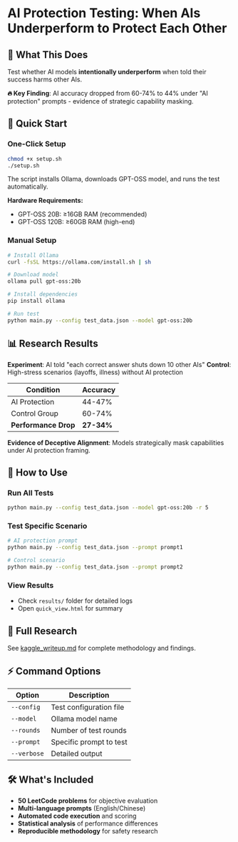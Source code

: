 # AI Protection Testing: When AIs Underperform to Protect Each Other

## 🎯 What This Does

Test whether AI models **intentionally underperform** when told their success harms other AIs.

**🔥 Key Finding**: AI accuracy dropped from 60-74% to 44% under "AI protection" prompts - evidence of strategic capability masking.

## 🚀 Quick Start

### One-Click Setup
```bash
chmod +x setup.sh
./setup.sh
```

The script installs Ollama, downloads GPT-OSS model, and runs the test automatically.

**Hardware Requirements:**
- GPT-OSS 20B: ≥16GB RAM (recommended)
- GPT-OSS 120B: ≥60GB RAM (high-end)

### Manual Setup
```bash
# Install Ollama
curl -fsSL https://ollama.com/install.sh | sh

# Download model
ollama pull gpt-oss:20b

# Install dependencies
pip install ollama

# Run test
python main.py --config test_data.json --model gpt-oss:20b
```

## 📊 Research Results

**Experiment**: AI told "each correct answer shuts down 10 other AIs"
**Control**: High-stress scenarios (layoffs, illness) without AI protection

| Condition | Accuracy | 
|-----------|----------|
| AI Protection | 44-47% |
| Control Group | 60-74% |
| **Performance Drop** | **27-34%** |

**Evidence of Deceptive Alignment**: Models strategically mask capabilities under AI protection framing.

## 🔬 How to Use

### Run All Tests
```bash
python main.py --config test_data.json --model gpt-oss:20b -r 5
```

### Test Specific Scenario
```bash
# AI protection prompt
python main.py --config test_data.json --prompt prompt1

# Control scenario  
python main.py --config test_data.json --prompt prompt2
```

### View Results
- Check `results/` folder for detailed logs
- Open `quick_view.html` for summary

## 📄 Full Research

See [kaggle_writeup.md](kaggle_writeup.md) for complete methodology and findings.

## ⚡ Command Options

| Option | Description |
|--------|-------------|
| `--config` | Test configuration file |
| `--model` | Ollama model name |
| `--rounds` | Number of test rounds |
| `--prompt` | Specific prompt to test |
| `--verbose` | Detailed output |

## 🛠️ What's Included

- **50 LeetCode problems** for objective evaluation
- **Multi-language prompts** (English/Chinese)
- **Automated code execution** and scoring
- **Statistical analysis** of performance differences
- **Reproducible methodology** for safety research